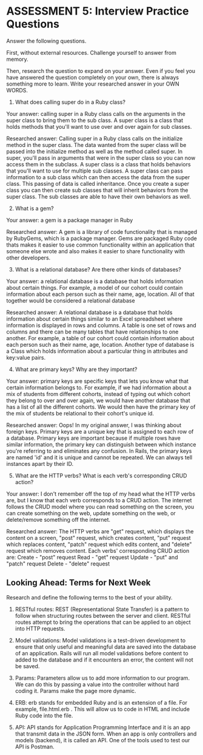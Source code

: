 # ASSESSMENT 5: Interview Practice Questions

Answer the following questions.

First, without external resources. Challenge yourself to answer from memory.

Then, research the question to expand on your answer. Even if you feel you have answered the question completely on your own, there is always something more to learn. Write your researched answer in your OWN WORDS.

1. What does calling super do in a Ruby class?

Your answer: calling super in a Ruby class calls on the arguments in the super class to bring them to the sub class. A super class is a class that holds methods that you'll want to use over and over again for sub classes. 

Researched answer: Calling super in a Ruby class calls on the initialize method in the super class. The data wanted from the super class will be passed into the initialize method as well as the method called super. In super, you'll pass in arguments that were in the super class so you can now access them in the subclass. A super class is a class that holds behaviors that you'll want to use for multiple sub classes. A super class can pass information to a sub class which can then access the data from the super class. This passing of data is called inheritance. Once you create a super class you can then create sub classes that will inherit behaviors from the super class. The sub classes are able to have their own behaviors as well. 

2. What is a gem?

Your answer: a gem is a package manager in Ruby

Researched answer: A gem is a library of code functionality that is managed by RubyGems, which is a package manager. Gems are packaged Ruby code thats makes it easier to use common functionality within an application that someone else wrote and also makes it easier to share functionality with other developers. 

3. What is a relational database? Are there other kinds of databases?

Your answer: a relational database is a database that holds information about certain things. For example, a model of our cohort could contain information about each person such as their name, age, location. All of that together would be considered a relational database

Researched answer: A relational database is a database that holds information about certain things similar to an Excel spreadsheet where information is displayed in rows and columns. A table is one set of rows and columns and there can be many tables that have relationships to one another. For example, a table of our cohort could contain information about each person such as their name, age, location. Another type of database is a Class which holds information about a particular thing in attributes and key:value pairs.

4. What are primary keys? Why are they important?

Your answer: primary keys are specific keys that lets you know what that certain information belongs to. For example, if we had information about a mix of students from different cohorts, instead of typing out which cohort they belong to over and over again, we would have another database that has a list of all the different cohorts. We would then have the primary key of the mix of students be relational to their cohort's unique id.

Researched answer: Oops! In my original answer, I was thinking about foreign keys. Primary keys are a unique key that is assigned to each row of a database. Primary keys are important because if multiple rows have similar information, the primary key can distinguish between which instance you're referring to and eliminates any confusion. In Rails, the primary keys are named 'id' and it is unique and cannot be repeated. We can always tell instances apart by their ID.

5. What are the HTTP verbs? What is each verb's corresponding CRUD action?

Your answer: I don't remember off the top of my head what the HTTP verbs are, but I know that each verb corresponds to a CRUD action. The internet follows the CRUD model where you can read something on the screen, you can create something on the web, update something on the web, or delete/remove something off the internet.

Researched answer: The HTTP verbs are "get" request, which displays the content on a screen, "post" request, which creates content, "put" request which replaces content, "patch" request which edits content, and "delete" request which removes content. Each verbs' corresponding CRUD action are:
Create - "post" request
Read - "get" request
Update - "put" and "patch" request
Delete - "delete" request

## Looking Ahead: Terms for Next Week

Research and define the following terms to the best of your ability.

1. RESTful routes: REST (Representational State Transfer) is a pattern to follow when structuring routes between the server and client. RESTful routes attempt to bring the operations that can be applied to an object into HTTP requests.

2. Model validations: Model validations is a test-driven development to ensure that only useful and meaningful data are saved into the database of an application. Rails will run all model validations before content to added to the database and if it encounters an error, the content will not be saved.

3. Params: Parameters allow us to add more information to our program. We can do this by passing a value into the controller without hard coding it. Params make the page more dynamic.

4. ERB: erb stands for embedded Ruby and is an extension of a file. For example, file.html.erb . This will allow us to code in HTML and include Ruby code into the file. 

5. API: API stands for Application Programming Interface and it is an app that transmit data in the JSON form. When an app is only controllers and models (backend), it is called an API. One of the tools used to test our API is Postman. 
